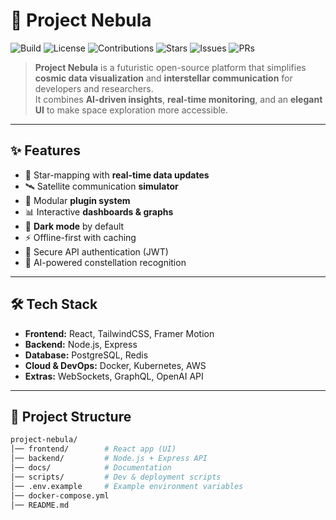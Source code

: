 # 🚀 Project Nebula

![Build](https://img.shields.io/badge/build-passing-brightgreen)
![License](https://img.shields.io/badge/license-MIT-blue.svg)
![Contributions](https://img.shields.io/badge/contributions-welcome-orange.svg)
![Stars](https://img.shields.io/github/stars/your-username/project-nebula?style=social)
![Issues](https://img.shields.io/github/issues/your-username/project-nebula)
![PRs](https://img.shields.io/github/issues-pr/your-username/project-nebula)

> **Project Nebula** is a futuristic open-source platform that simplifies **cosmic data visualization** and **interstellar communication** for developers and researchers.  
It combines **AI-driven insights**, **real-time monitoring**, and an **elegant UI** to make space exploration more accessible.

---

## ✨ Features
- 🔭 Star-mapping with **real-time data updates**  
- 🛰️ Satellite communication **simulator**  
- 🧩 Modular **plugin system**  
- 📊 Interactive **dashboards & graphs**  
- 🌌 **Dark mode** by default  
- ⚡ Offline-first with caching  
- 🔐 Secure API authentication (JWT)  
- 🧠 AI-powered constellation recognition  

---

## 🛠 Tech Stack
- **Frontend:** React, TailwindCSS, Framer Motion  
- **Backend:** Node.js, Express  
- **Database:** PostgreSQL, Redis  
- **Cloud & DevOps:** Docker, Kubernetes, AWS  
- **Extras:** WebSockets, GraphQL, OpenAI API  

---

## 📂 Project Structure
```bash
project-nebula/
│── frontend/        # React app (UI)
│── backend/         # Node.js + Express API
│── docs/            # Documentation
│── scripts/         # Dev & deployment scripts
│── .env.example     # Example environment variables
│── docker-compose.yml
│── README.md
